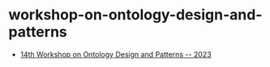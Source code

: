 # workshop-on-ontology-design-and-patterns
* [14th Workshop on Ontology Design and Patterns -- 2023](./2023/index.md)